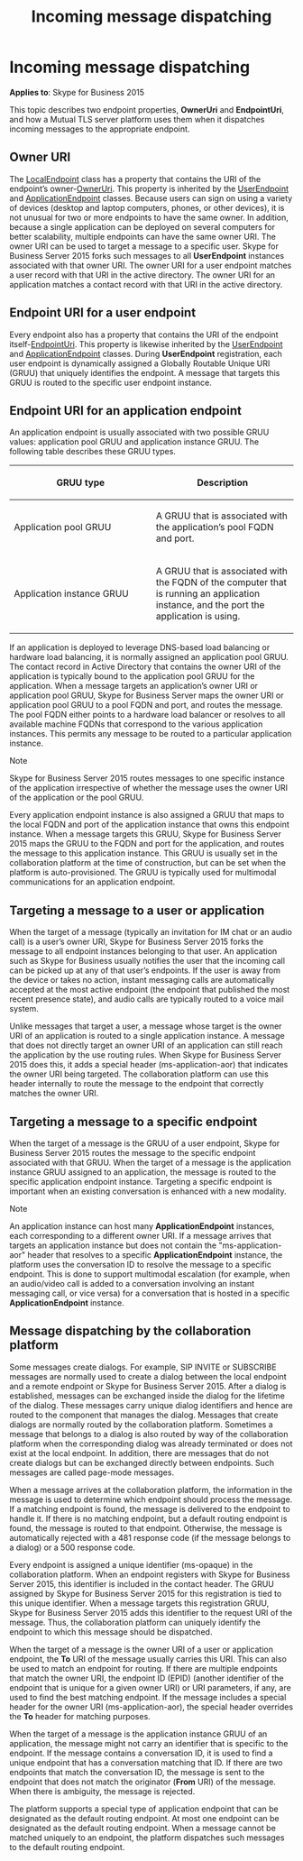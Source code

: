 ﻿---
title: Incoming message dispatching
TOCTitle: Incoming message dispatching
ms:assetid: e0f99fce-57b2-4ff5-8ed4-f4c1e6e99968
ms:mtpsurl: https://msdn.microsoft.com/library/Dn466043(v=office.16)
ms:contentKeyID: 65239982
ms.date: 07/27/2015
mtps_version: v=office.16
---

# Incoming message dispatching

**Applies to**: Skype for Business 2015

This topic describes two endpoint properties, **OwnerUri** and **EndpointUri**, and how a Mutual TLS server platform uses them when it dispatches incoming messages to the appropriate endpoint.

## Owner URI

The [LocalEndpoint](https://docs.microsoft.com/dotnet/api/microsoft.rtc.collaboration.localendpoint?view=ucma-api) class has a property that contains the URI of the endpoint’s owner-[OwnerUri](https://msdn.microsoft.com/library/hh385287\(v=office.16\)). This property is inherited by the [UserEndpoint](https://docs.microsoft.com/dotnet/api/microsoft.rtc.collaboration.userendpoint?view=ucma-api) and [ApplicationEndpoint](https://docs.microsoft.com/dotnet/api/microsoft.rtc.collaboration.applicationendpoint?view=ucma-api) classes. Because users can sign on using a variety of devices (desktop and laptop computers, phones, or other devices), it is not unusual for two or more endpoints to have the same owner. In addition, because a single application can be deployed on several computers for better scalability, multiple endpoints can have the same owner URI. The owner URI can be used to target a message to a specific user. Skype for Business Server 2015 forks such messages to all **UserEndpoint** instances associated with that owner URI. The owner URI for a user endpoint matches a user record with that URI in the active directory. The owner URI for an application matches a contact record with that URI in the active directory.

## Endpoint URI for a user endpoint

Every endpoint also has a property that contains the URI of the endpoint itself-[EndpointUri](https://msdn.microsoft.com/library/hh381014\(v=office.16\)). This property is likewise inherited by the [UserEndpoint](https://docs.microsoft.com/dotnet/api/microsoft.rtc.collaboration.userendpoint?view=ucma-api) and [ApplicationEndpoint](https://docs.microsoft.com/dotnet/api/microsoft.rtc.collaboration.applicationendpoint?view=ucma-api) classes. During **UserEndpoint** registration, each user endpoint is dynamically assigned a Globally Routable Unique URI (GRUU) that uniquely identifies the endpoint. A message that targets this GRUU is routed to the specific user endpoint instance.

## Endpoint URI for an application endpoint

An application endpoint is usually associated with two possible GRUU values: application pool GRUU and application instance GRUU. The following table describes these GRUU types.

<table>
<colgroup>
<col style="width: 50%" />
<col style="width: 50%" />
</colgroup>
<thead>
<tr class="header">
<th><p>GRUU type</p></th>
<th><p>Description</p></th>
</tr>
</thead>
<tbody>
<tr class="odd">
<td><p>Application pool GRUU</p></td>
<td><p>A GRUU that is associated with the application’s pool FQDN and port.</p></td>
</tr>
<tr class="even">
<td><p>Application instance GRUU</p></td>
<td><p>A GRUU that is associated with the FQDN of the computer that is running an application instance, and the port the application is using.</p></td>
</tr>
</tbody>
</table>


If an application is deployed to leverage DNS-based load balancing or hardware load balancing, it is normally assigned an application pool GRUU. The contact record in Active Directory that contains the owner URI of the application is typically bound to the application pool GRUU for the application. When a message targets an application’s owner URI or application pool GRUU, Skype for Business Server maps the owner URI or application pool GRUU to a pool FQDN and port, and routes the message. The pool FQDN either points to a hardware load balancer or resolves to all available machine FQDNs that correspond to the various application instances. This permits any message to be routed to a particular application instance.

> [!NOTE]
> Skype for Business Server 2015 routes messages to one specific instance of the application irrespective of whether the message uses the owner URI of the application or the pool GRUU.

Every application endpoint instance is also assigned a GRUU that maps to the local FQDN and port of the application instance that owns this endpoint instance. When a message targets this GRUU, Skype for Business Server 2015 maps the GRUU to the FQDN and port for the application, and routes the message to this application instance. This GRUU is usually set in the collaboration platform at the time of construction, but can be set when the platform is auto-provisioned. The GRUU is typically used for multimodal communications for an application endpoint.

## Targeting a message to a user or application

When the target of a message (typically an invitation for IM chat or an audio call) is a user’s owner URI, Skype for Business Server 2015 forks the message to all endpoint instances belonging to that user. An application such as Skype for Business usually notifies the user that the incoming call can be picked up at any of that user’s endpoints. If the user is away from the device or takes no action, instant messaging calls are automatically accepted at the most active endpoint (the endpoint that published the most recent presence state), and audio calls are typically routed to a voice mail system.

Unlike messages that target a user, a message whose target is the owner URI of an application is routed to a single application instance. A message that does not directly target an owner URI of an application can still reach the application by the use routing rules. When Skype for Business Server 2015 does this, it adds a special header (ms-application-aor) that indicates the owner URI being targeted. The collaboration platform can use this header internally to route the message to the endpoint that correctly matches the owner URI.

## Targeting a message to a specific endpoint

When the target of a message is the GRUU of a user endpoint, Skype for Business Server 2015 routes the message to the specific endpoint associated with that GRUU. When the target of a message is the application instance GRUU assigned to an application, the message is routed to the specific application endpoint instance. Targeting a specific endpoint is important when an existing conversation is enhanced with a new modality.

> [!NOTE]
> An application instance can host many **ApplicationEndpoint** instances, each corresponding to a different owner URI. If a message arrives that targets an application instance but does not contain the "ms-application-aor" header that resolves to a specific **ApplicationEndpoint** instance, the platform uses the conversation ID to resolve the message to a specific endpoint. This is done to support multimodal escalation (for example, when an audio/video call is added to a conversation involving an instant messaging call, or vice versa) for a conversation that is hosted in a specific **ApplicationEndpoint** instance.

## Message dispatching by the collaboration platform

Some messages create dialogs. For example, SIP INVITE or SUBSCRIBE messages are normally used to create a dialog between the local endpoint and a remote endpoint or Skype for Business Server 2015. After a dialog is established, messages can be exchanged inside the dialog for the lifetime of the dialog. These messages carry unique dialog identifiers and hence are routed to the component that manages the dialog. Messages that create dialogs are normally routed by the collaboration platform. Sometimes a message that belongs to a dialog is also routed by way of the collaboration platform when the corresponding dialog was already terminated or does not exist at the local endpoint. In addition, there are messages that do not create dialogs but can be exchanged directly between endpoints. Such messages are called page-mode messages.

When a message arrives at the collaboration platform, the information in the message is used to determine which endpoint should process the message. If a matching endpoint is found, the message is delivered to the endpoint to handle it. If there is no matching endpoint, but a default routing endpoint is found, the message is routed to that endpoint. Otherwise, the message is automatically rejected with a 481 response code (if the message belongs to a dialog) or a 500 response code.

Every endpoint is assigned a unique identifier (ms-opaque) in the collaboration platform. When an endpoint registers with Skype for Business Server 2015, this identifier is included in the contact header. The GRUU assigned by Skype for Business Server 2015 for this registration is tied to this unique identifier. When a message targets this registration GRUU, Skype for Business Server 2015 adds this identifier to the request URI of the message. Thus, the collaboration platform can uniquely identify the endpoint to which this message should be dispatched.

When the target of a message is the owner URI of a user or application endpoint, the **To** URI of the message usually carries this URI. This can also be used to match an endpoint for routing. If there are multiple endpoints that match the owner URI, the endpoint ID (EPID) (another identifier of the endpoint that is unique for a given owner URI) or URI parameters, if any, are used to find the best matching endpoint. If the message includes a special header for the owner URI (ms-application-aor), the special header overrides the **To** header for matching purposes.

When the target of a message is the application instance GRUU of an application, the message might not carry an identifier that is specific to the endpoint. If the message contains a conversation ID, it is used to find a unique endpoint that has a conversation matching that ID. If there are two endpoints that match the conversation ID, the message is sent to the endpoint that does not match the originator (**From** URI) of the message. When there is ambiguity, the message is rejected.

The platform supports a special type of application endpoint that can be designated as the default routing endpoint. At most one endpoint can be designated as the default routing endpoint. When a message cannot be matched uniquely to an endpoint, the platform dispatches such messages to the default routing endpoint.

